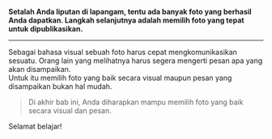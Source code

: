 **Setalah Anda liputan di lapangam, tentu ada banyak foto yang berhasil Anda dapatkan. Langkah selanjutnya adalah memilih foto yang tepat untuk dipublikasikan.**

---

Sebagai bahasa visual sebuah foto harus cepat mengkomunikasikan sesuatu. Orang lain yang melihatnya harus segera mengerti pesan apa yang akan disampaikan.  
Untuk itu memilih foto yang baik secara visual maupun pesan yang disampaikan bukan hal mudah. 

> Di akhir bab ini, Anda diharapkan mampu memilih foto yang baik secara visual dan pesan.

Selamat belajar!
